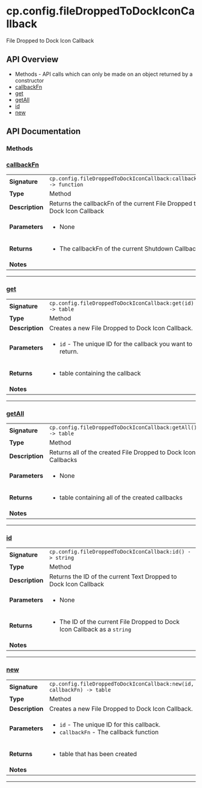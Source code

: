 # cp.config.fileDroppedToDockIconCallback

File Dropped to Dock Icon Callback

## API Overview
* Methods - API calls which can only be made on an object returned by a constructor
 * [callbackFn](#callbackFn)
 * [get](#get)
 * [getAll](#getAll)
 * [id](#id)
 * [new](#new)

## API Documentation

### Methods


### [callbackFn](#callbackFn)

|                                             |                                                                                     |
| --------------------------------------------|-------------------------------------------------------------------------------------|
| **Signature**                               | `cp.config.fileDroppedToDockIconCallback:callbackFn() -> function`                                                                    |
| **Type**                                    | Method                                                                     |
| **Description**                             | Returns the callbackFn of the current File Dropped to Dock Icon Callback                                                                     |
| **Parameters**                              | <ul><li>None</li></ul> |
| **Returns**                                 | <ul><li>The callbackFn of the current Shutdown Callback</li></ul>          |
| **Notes**                                   | <ul></ul>                |

---

### [get](#get)

|                                             |                                                                                     |
| --------------------------------------------|-------------------------------------------------------------------------------------|
| **Signature**                               | `cp.config.fileDroppedToDockIconCallback:get(id) -> table`                                                                    |
| **Type**                                    | Method                                                                     |
| **Description**                             | Creates a new File Dropped to Dock Icon Callback.                                                                     |
| **Parameters**                              | <ul><li>`id`		- The unique ID for the callback you want to return.</li></ul> |
| **Returns**                                 | <ul><li>table containing the callback</li></ul>          |
| **Notes**                                   | <ul></ul>                |

---

### [getAll](#getAll)

|                                             |                                                                                     |
| --------------------------------------------|-------------------------------------------------------------------------------------|
| **Signature**                               | `cp.config.fileDroppedToDockIconCallback:getAll() -> table`                                                                    |
| **Type**                                    | Method                                                                     |
| **Description**                             | Returns all of the created File Dropped to Dock Icon Callbacks                                                                     |
| **Parameters**                              | <ul><li>None</li></ul> |
| **Returns**                                 | <ul><li>table containing all of the created callbacks</li></ul>          |
| **Notes**                                   | <ul></ul>                |

---

### [id](#id)

|                                             |                                                                                     |
| --------------------------------------------|-------------------------------------------------------------------------------------|
| **Signature**                               | `cp.config.fileDroppedToDockIconCallback:id() -> string`                                                                    |
| **Type**                                    | Method                                                                     |
| **Description**                             | Returns the ID of the current Text Dropped to Dock Icon Callback                                                                     |
| **Parameters**                              | <ul><li>None</li></ul> |
| **Returns**                                 | <ul><li>The ID of the current File Dropped to Dock Icon Callback as a `string`</li></ul>          |
| **Notes**                                   | <ul></ul>                |

---

### [new](#new)

|                                             |                                                                                     |
| --------------------------------------------|-------------------------------------------------------------------------------------|
| **Signature**                               | `cp.config.fileDroppedToDockIconCallback:new(id, callbackFn) -> table`                                                                    |
| **Type**                                    | Method                                                                     |
| **Description**                             | Creates a new File Dropped to Dock Icon Callback.                                                                     |
| **Parameters**                              | <ul><li>`id` - The unique ID for this callback.</li><li>`callbackFn` - The callback function</li></ul> |
| **Returns**                                 | <ul><li>table that has been created</li></ul>          |
| **Notes**                                   | <ul></ul>                |

---
